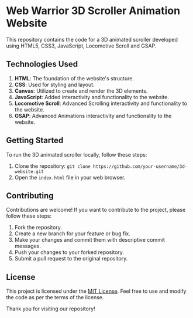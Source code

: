 # Web Warrior 3D Scroller Animation Website

This repository contains the code for a 3D animated scroller developed using HTML5, CSS3, JavaScript, Locomotive Scroll and GSAP.

## Technologies Used

1. **HTML**: The foundation of the website's structure.
2. **CSS**: Used for styling and layout.
3. **Canvas**: Utilized to create and render the 3D elements.
4. **JavaScript**: Added interactivity and functionality to the website.
4. **Locomotive Scroll**: Advanced Scrolling interactivity and functionality to the website.
4. **GSAP**: Advanced Animations interactivity and functionality to the website.


## Getting Started

To run the 3D animated scroller locally, follow these steps:

1. Clone the repository: `git clone https://github.com/your-username/3d-website.git`
2. Open the `index.html` file in your web browser.


## Contributing

Contributions are welcome! If you want to contribute to the project, please follow these steps:

1. Fork the repository.
2. Create a new branch for your feature or bug fix.
3. Make your changes and commit them with descriptive commit messages.
4. Push your changes to your forked repository.
5. Submit a pull request to the original repository.

## License

This project is licensed under the [MIT License](LICENSE). Feel free to use and modify the code as per the terms of the license.


Thank you for visiting our repository!